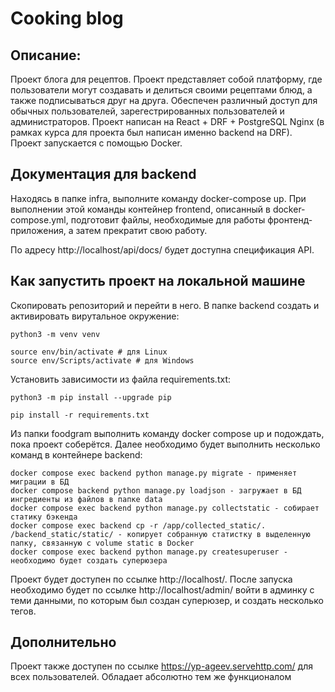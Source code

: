 # Cooking blog
## Описание:
Проект блога для рецептов.
Проект представляет собой платформу, где пользователи могут создавать и делиться своими рецептами блюд, а также подписываться друг на друга. Обеспечен различный доступ для обычных пользователей, зарегестрированных пользователей и администраторов. Проект написан на React + DRF + PostgreSQL Nginx (в рамках курса для проекта был написан именно backend на DRF). Проект запускается с помощью Docker.

## Документация для backend
Находясь в папке infra, выполните команду docker-compose up. При выполнении этой команды контейнер frontend, описанный в docker-compose.yml, подготовит файлы, необходимые для работы фронтенд-приложения, а затем прекратит свою работу.

По адресу http://localhost/api/docs/ будет доступна спецификация API.

## Как запустить проект на локальной машине
Скопировать репозиторий и перейти в него. В папке backend cоздать и активировать вирутальное окружение:
```
python3 -m venv venv
```
```
source env/bin/activate # для Linux
source env/Scripts/activate # для Windows
```
Установить зависимости из файла requirements.txt:
```
python3 -m pip install --upgrade pip
```
```
pip install -r requirements.txt
```
Из папки foodgram выполнить команду docker compose up и подождать, пока проект соберётся. Далее необходимо будет выполнить несколько команд в контейнере backend:
```
docker compose exec backend python manage.py migrate - применяет миграции в БД
docker compose backend python manage.py loadjson - загружает в БД ингредиенты из файлов в папке data
docker compose exec backend python manage.py collectstatic - собирает статику бэкенда
docker compose exec backend cp -r /app/collected_static/. /backend_static/static/ - копирует собранную статистку в выделенную папку, связанную с volume static в Docker
docker compose exec backend python manage.py createsuperuser - необходимо будет создать суперюзера
```
Проект будет доступен по ссылке http://localhost/. После запуска необходимо будет по ссылке http://localhost/admin/ войти в админку с теми данными, по которым был создан суперюзер, и создать несколько тегов.

## Дополнительно
Проект также доступен по ссылке https://yp-ageev.servehttp.com/ для всех пользователей. Обладает абсолютно тем же функционалом

